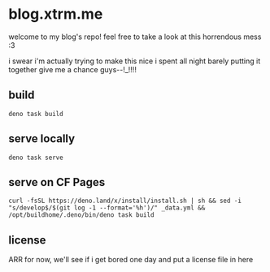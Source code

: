 # blog.xtrm.me

welcome to my blog's repo! feel free to take a look at this horrendous mess :3

i swear i'm actually trying to make this nice i spent all night barely putting it together give me a chance guys--!_!!!!

## build
`deno task build`

## serve locally
`deno task serve`

## serve on CF Pages
`curl -fsSL https://deno.land/x/install/install.sh | sh && sed -i "s/develop$/$(git log -1 --format='%h')/" _data.yml && /opt/buildhome/.deno/bin/deno task build`

## license
ARR for now, we'll see if i get bored one day and put a license file in here